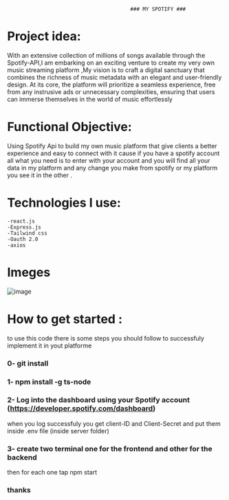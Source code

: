                                             ### MY SPOTIFY ###
 #	Project idea:
 With an extensive collection of millions of songs available through the Spotify-API,I am embarking on an exciting venture to create my very own music streaming platform ,My vision is to craft a digital sanctuary that combines the richness of music metadata with an elegant and user-friendly design. At its core, the platform will prioritize a seamless experience, free from any instrusive ads or unnecessary complexities, ensuring that users can immerse themselves in the world of music effortlessly 

 # Functional Objective:
 Using Spotify Api to build my own music platform that give clients a better experience and easy to connect with it cause if you have a spotify account all what you need is to enter with your account and you will find all your data in my platform and any change you make from spotify or my platform you see it in the other .

 # Technologies I use:
    -react.js
    -Express.js
    -Tailwind css
    -Oauth 2.0
    -axios

 # Imeges 
 ![image](https://github.com/dhiamlayah/MySpotify/assets/113603828/6cd160f1-2885-4ba0-b456-7082f07058de)


# How to get started :
to use this code there is some steps you should follow to successfuly implement it in yout platforme 

 ### 0- git install 
 ### 1- npm install -g ts-node
 ### 2- Log into the dashboard using your Spotify account (https://developer.spotify.com/dashboard)
when you log successfuly you get client-ID and Client-Secret and put them inside .env file (inside server folder)
 ### 3- create two terminal one for the frontend and other for the backend 
 then for each one tap npm start 



### thanks 
